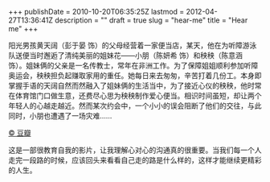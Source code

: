 +++
publishDate = 2010-10-20T06:35:25Z
lastmod = 2012-04-27T13:36:41Z
description = ""
draft = true
slug = "hear-me"
title = "Hear me"
+++
<p>阳光男孩黄天阔（彭于晏 饰）的父母经营着一家便当店，某天，他在为听障游泳队送便当时邂逅了清纯美丽的姐妹花——小朋（陈妍希 饰）和秧秧（陈意涵 饰）。姐妹俩的父亲是一名传教士，常年在非洲工作。为了保障姐姐顺利参加听障奥运会，秧秧担负起赚取家用的重任。她每日来去匆匆，辛苦打着几份工。本身即掌握手语的天阔自然而然融入了姐妹俩的生活当中，为了接近心仪的秧秧，他时常在体育馆门口做生意，还费尽心思为秧秧制作爱心便当。相识时间虽短，却让两个年轻人的心越走越近。然而某次约会中，一个小小的误会阻断了他们的交往，与此同时，小朋也遭遇了一场灾难……  </p>
 <a target="_blank" href="http://movie.douban.com/subject/3824672/">© 豆瓣</a>
<p>这是一部很教育自我的影片，让我理解心对心的沟通真的很重要。当我们每一个人走完一段路的时候，应该回头来看看自己走的路是什么样的，这样才能继续更精彩的人生。</p>